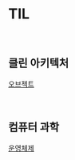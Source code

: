 # TIL

<br>

## 클린 아키텍처

[오브젝트](https://github.com/noy3928/TIL/tree/main/Books/Object)

<br>

## 컴퓨터 과학 

[운영체제](https://github.com/noy3928/TIL/tree/main/ComputerScience/OperatingSystem) 
